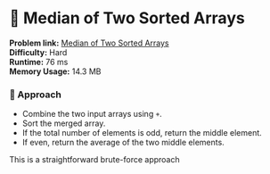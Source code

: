# 🔴 Median of Two Sorted Arrays

**Problem link:** [Median of Two Sorted Arrays](https://leetcode.com/problems/median-of-two-sorted-arrays/)  
**Difficulty:** Hard  
**Runtime:** 76 ms  
**Memory Usage:** 14.3 MB  

### 🧠 Approach
- Combine the two input arrays using `+`.
- Sort the merged array.
- If the total number of elements is odd, return the middle element.
- If even, return the average of the two middle elements.

This is a straightforward brute-force approach
